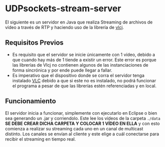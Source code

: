 # UDPsockets-stream-server
El siguiente es un servidor en Java que realiza Streaming de archivos de vídeo a través de RTP y haciendo uso de la librería de [vlcj](https://github.com/caprica/vlcj).

## Requisitos Previos
* Es requisito que el servidor se inicie únicamente con 1 vídeo, debido a que cuando hay más de 1 tiende a existir un error. Este error es porque las librerías
de Vlcj no contienen algunos de las instanciaciones de forma sincrónica y por ende puede llegar a fallar.
* Es imperativo que el dispositivo donde se corra el servidor tenga instalado [VLC](https://www.videolan.org/vlc/download-windows.es.html) debido 
a que si este no es instalado, no podrá funcionar el programa a pesar de que las librerías estén referenciadas y en local.

## Funcionamiento
El servidor inicia a funcionar, simplemente con ejecutarlo en Eclipse o bien sea generando un .jar y corriendolo. Este lee los vídeos de la carpeta 
`./data` **SE DEBE CREAR DICHA CARPETA Y COLOCAR 1 VÍDEO EN ELLA** y con esto comienza a realizar su streaming cada uno en un canal de multicast distinto. Los canales se envían al cliente y este elige a 
cuál conectarse para recibir el streaming en tiempo real.

